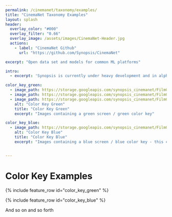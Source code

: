 ```yaml
---
permalink: /cinemanet/taxonomy/examples/
title: "CinemaNet Taxonomy Examples"
layout: splash
header:
  overlay_color: "#000"
  overlay_filter: "0.66"
  overlay_image: /assets/images/CinemaNet-Header.jpg
  actions:
    - label: "CinemaNet Github"
      url: "https://github.com/Synopsis/CinemaNet"

excerpt: "Open data set and models for common ML platforms"

intro: 
  - excerpt: 'Synopsis is currently under heavy development and in alpha phase. Want to know more - [join our slack channel](https://join.slack.com/t/synopsis-discuss/shared_invite/enQtODIzNjg5MzA1MDYwLTg4OGM5ZGMzZTQ3OTBjYTQzZDMyNDY0ZWM3NzFkN2YxZTE5NWI5NWQyMmZjMGE1OGYyZmExMWFlZWVkMDE4ZWQ) for info '

color_key_green:
  - image_path: https://storage.googleapis.com/synopsis_cinemanet/FilmGrab/the-disaster-artist/the-disaster-artist_33.jpeg
  - image_path: https://storage.googleapis.com/synopsis_cinemanet/FilmGrab/the-disaster-artist/the-disaster-artist_33.jpeg
  - image_path: https://storage.googleapis.com/synopsis_cinemanet/FilmGrab/the-disaster-artist/the-disaster-artist_33.jpeg
    alt: "Color Key Green"
    title: "Color Key Green"    
    excerpt: "Images containing a green screen / green color key"

color_key_blue:
  - image_path: https://storage.googleapis.com/synopsis_cinemanet/FilmGrab/2046/2046_44.jpeg
    alt: "Color Key Blue"
    title: "Color Key Blue"
    excerpt: "Images containing a blue screen / blue color key - this clearly needs to be updated!"


---
```



# Color Key Examples

{% include feature_row id="color_key_green"  %}

{% include feature_row id="color_key_blue"  %}



And so on and so forth

